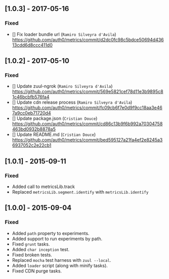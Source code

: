 ## [1.0.3] - 2017-05-16

### Fixed

- [] Fix loader bundle url (`Ramiro Silveyra d'Avila`)
  https://github.com/auth0/metrics/commit/d2dc0fc98c5bdce50694d43613cdd6d8ccc411d0

## [1.0.2] - 2017-05-10

### Fixed

- [] Update zuul-ngrok (`Ramiro Silveyra d'Avila`)
  https://github.com/auth0/metrics/commit/569e5821cef78d11e3b9895c81c46bcbfb576fa4
- [] Update cdn release process (`Ramiro Silveyra d'Avila`)
  https://github.com/auth0/metrics/commit/fc09cb6f7e0d9f9cc18aa3e467a9cc0eb71720d4
- [] Update package.json (`Cristian Douce`)
  https://github.com/auth0/metrics/commit/cd86c13b9f6b992a70304758463bd0932b8878a5
- [] Update README.md (`Cristian Douce`)
  https://github.com/auth0/metrics/commit/bed595127a21fa4ef2e8245a36937052c2e22cb1

## [1.0.1] - 2015-09-11

### Fixed
- Added call to metricsLib.track
- Replaced `metricsLib.segment.identify` with `metricsLib.identify`


## [1.0.0] - 2015-09-04

### Fixed
- Added `path` property to experiments.
- Added support to run experiments by path.
- Fixed `grunt` tasks.
- Added `char inception` test.
- Fixed broken tests.
- Replaced `mocha` test harness with `zuul --local`.
- Added `loader` script (along with minify tasks).
- Fixed CDN purge tasks.
